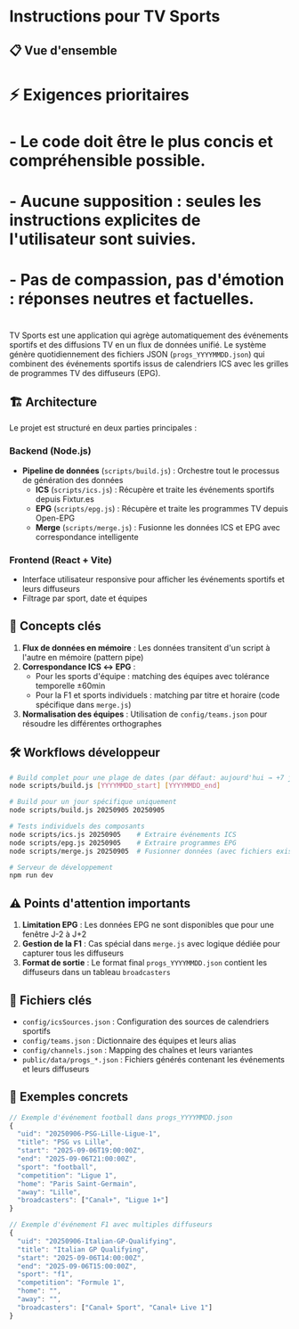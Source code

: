 # Instructions pour TV Sports

## 📋 Vue d'ensemble

#

# ⚡️ Exigences prioritaires

#

# - Le code doit être le plus concis et compréhensible possible.

# - Aucune supposition : seules les instructions explicites de l'utilisateur sont suivies.

# - Pas de compassion, pas d'émotion : réponses neutres et factuelles.

#

TV Sports est une application qui agrège automatiquement des événements sportifs et des diffusions TV en un flux de données unifié. Le système génère quotidiennement des fichiers JSON (`progs_YYYYMMDD.json`) qui combinent des événements sportifs issus de calendriers ICS avec les grilles de programmes TV des diffuseurs (EPG).

## 🏗️ Architecture

Le projet est structuré en deux parties principales :

### Backend (Node.js)

- **Pipeline de données** (`scripts/build.js`) : Orchestre tout le processus de génération des données
  - **ICS** (`scripts/ics.js`) : Récupère et traite les événements sportifs depuis Fixtur.es
  - **EPG** (`scripts/epg.js`) : Récupère et traite les programmes TV depuis Open-EPG
  - **Merge** (`scripts/merge.js`) : Fusionne les données ICS et EPG avec correspondance intelligente

### Frontend (React + Vite)

- Interface utilisateur responsive pour afficher les événements sportifs et leurs diffuseurs
- Filtrage par sport, date et équipes

## 🔑 Concepts clés

1. **Flux de données en mémoire** : Les données transitent d'un script à l'autre en mémoire (pattern pipe)
2. **Correspondance ICS ↔ EPG** :
   - Pour les sports d'équipe : matching des équipes avec tolérance temporelle ±60min
   - Pour la F1 et sports individuels : matching par titre et horaire (code spécifique dans `merge.js`)
3. **Normalisation des équipes** : Utilisation de `config/teams.json` pour résoudre les différentes orthographes

## 🛠️ Workflows développeur

```bash
# Build complet pour une plage de dates (par défaut: aujourd'hui → +7 jours)
node scripts/build.js [YYYYMMDD_start] [YYYYMMDD_end]

# Build pour un jour spécifique uniquement
node scripts/build.js 20250905 20250905

# Tests individuels des composants
node scripts/ics.js 20250905    # Extraire événements ICS
node scripts/epg.js 20250905    # Extraire programmes EPG
node scripts/merge.js 20250905  # Fusionner données (avec fichiers existants)

# Serveur de développement
npm run dev
```

## ⚠️ Points d'attention importants

1. **Limitation EPG** : Les données EPG ne sont disponibles que pour une fenêtre J-2 à J+2
2. **Gestion de la F1** : Cas spécial dans `merge.js` avec logique dédiée pour capturer tous les diffuseurs
3. **Format de sortie** : Le format final `progs_YYYYMMDD.json` contient les diffuseurs dans un tableau `broadcasters`

## 📁 Fichiers clés

- `config/icsSources.json` : Configuration des sources de calendriers sportifs
- `config/teams.json` : Dictionnaire des équipes et leurs alias
- `config/channels.json` : Mapping des chaînes et leurs variantes
- `public/data/progs_*.json` : Fichiers générés contenant les événements et leurs diffuseurs

## 🧪 Exemples concrets

```javascript
// Exemple d'événement football dans progs_YYYYMMDD.json
{
  "uid": "20250906-PSG-Lille-Ligue-1",
  "title": "PSG vs Lille",
  "start": "2025-09-06T19:00:00Z",
  "end": "2025-09-06T21:00:00Z",
  "sport": "football",
  "competition": "Ligue 1",
  "home": "Paris Saint-Germain",
  "away": "Lille",
  "broadcasters": ["Canal+", "Ligue 1+"]
}

// Exemple d'événement F1 avec multiples diffuseurs
{
  "uid": "20250906-Italian-GP-Qualifying",
  "title": "Italian GP Qualifying",
  "start": "2025-09-06T14:00:00Z",
  "end": "2025-09-06T15:00:00Z",
  "sport": "f1",
  "competition": "Formule 1",
  "home": "",
  "away": "",
  "broadcasters": ["Canal+ Sport", "Canal+ Live 1"]
}
```
